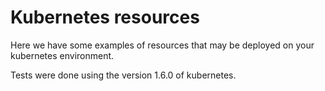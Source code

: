 # Kubernetes resources

Here we have some examples of resources that may be deployed on your kubernetes environment.

Tests were done using the version 1.6.0 of kubernetes.

